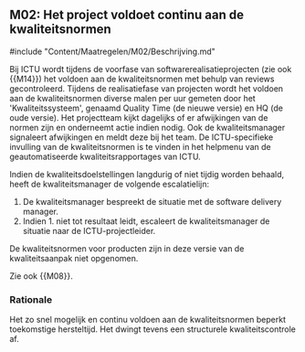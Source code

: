 ## M02: Het project voldoet continu aan de kwaliteitsnormen

#include "Content/Maatregelen/M02/Beschrijving.md"

Bij ICTU wordt tijdens de voorfase van softwarerealisatieprojecten (zie ook {{M14}}) het voldoen aan de kwaliteitsnormen met behulp van reviews gecontroleerd. Tijdens de realisatiefase van projecten wordt het voldoen aan de kwaliteitsnormen diverse malen per uur gemeten door het 'Kwaliteitssysteem', genaamd Quality Time (de nieuwe versie) en HQ (de oude versie). Het projectteam kijkt dagelijks of er afwijkingen van de normen zijn en onderneemt actie indien nodig. Ook de kwaliteitsmanager signaleert afwijkingen en meldt deze bij het team. De ICTU-specifieke invulling van de kwaliteitsnormen is te vinden in het helpmenu van de geautomatiseerde kwaliteitsrapportages van ICTU.

Indien de kwaliteitsdoelstellingen langdurig of niet tijdig worden behaald, heeft de kwaliteitsmanager de volgende escalatielijn:

1. De kwaliteitsmanager bespreekt de situatie met de software delivery manager.
2. Indien 1. niet tot resultaat leidt, escaleert de kwaliteitsmanager de situatie naar de ICTU-projectleider.

De kwaliteitsnormen voor producten zijn in deze versie van de kwaliteitsaanpak niet opgenomen.

Zie ook {{M08}}.

### Rationale

Het zo snel mogelijk en continu voldoen aan de kwaliteitsnormen beperkt toekomstige hersteltijd. Het dwingt tevens een structurele kwaliteitscontrole af.
